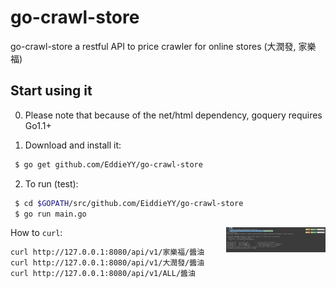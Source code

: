# go-crawl-store
go-crawl-store a restful API to price crawler for online stores (大潤發, 家樂福)

## Start using it
0. Please note that because of the net/html dependency, goquery requires Go1.1+

1. Download and install it:

```sh
 $ go get github.com/EddieYY/go-crawl-store
```
2. To run (test):

```sh
 $ cd $GOPATH/src/github.com/EiddieYY/go-crawl-store
 $ go run main.go

```
<img align="right" width="159px" src="https://raw.githubusercontent.com/EddieYY/go-crawl-store/master/img/go-crawl-stire_server_run.png">


How to `curl`:

```bash
curl http://127.0.0.1:8080/api/v1/家樂福/醬油
curl http://127.0.0.1:8080/api/v1/大潤發/醬油
curl http://127.0.0.1:8080/api/v1/ALL/醬油
```
